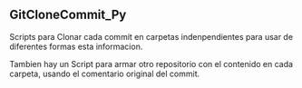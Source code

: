 ﻿## GitCloneCommit_Py

Scripts para Clonar cada commit en carpetas indenpendientes para usar de diferentes formas esta informacion.

Tambien hay un Script para armar otro repositorio con el contenido en cada carpeta, usando el comentario original del commit. 
